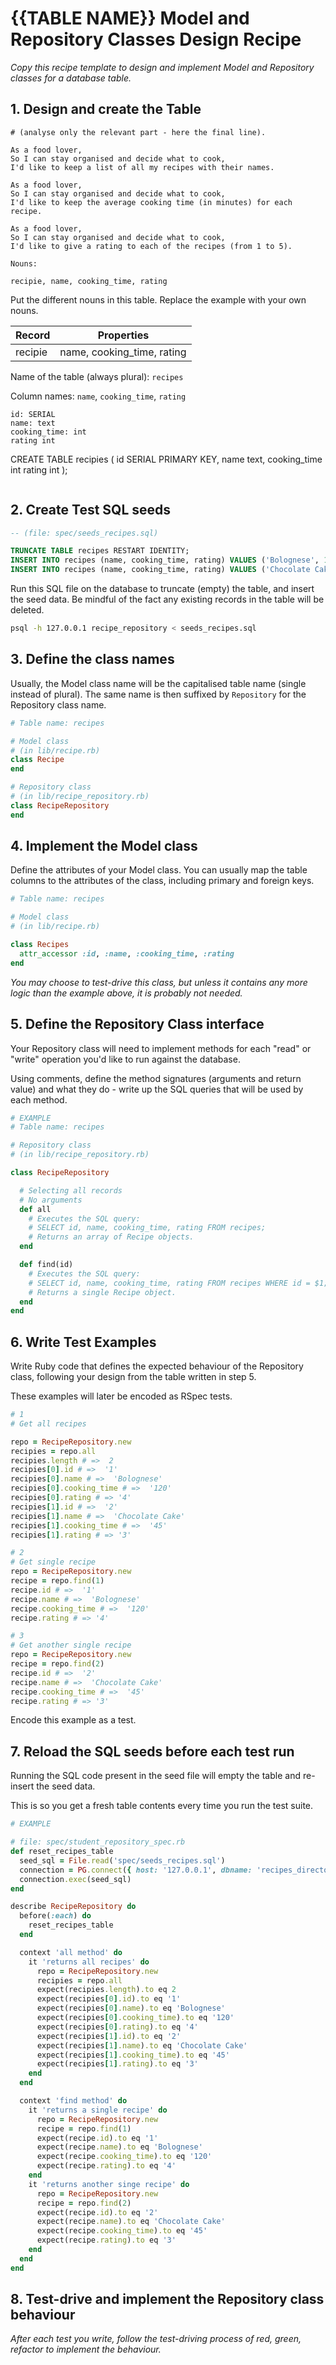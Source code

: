 # {{TABLE NAME}} Model and Repository Classes Design Recipe

_Copy this recipe template to design and implement Model and Repository classes for a database table._

## 1. Design and create the Table

```
# (analyse only the relevant part - here the final line).

As a food lover,
So I can stay organised and decide what to cook,
I'd like to keep a list of all my recipes with their names.

As a food lover,
So I can stay organised and decide what to cook,
I'd like to keep the average cooking time (in minutes) for each recipe.

As a food lover,
So I can stay organised and decide what to cook,
I'd like to give a rating to each of the recipes (from 1 to 5).
```

```
Nouns:

recipie, name, cooking_time, rating
```

Put the different nouns in this table. Replace the example with your own nouns.

| Record  | Properties                 |
| ------- | -------------------------- |
| recipie | name, cooking_time, rating |

Name of the table (always plural): `recipes`

Column names: `name`, `cooking_time`, `rating`

```
id: SERIAL
name: text
cooking_time: int
rating int
```

CREATE TABLE recipies (
id SERIAL PRIMARY KEY,
name text,
cooking_time int
rating int
);

```

```

## 2. Create Test SQL seeds

```sql
-- (file: spec/seeds_recipes.sql)

TRUNCATE TABLE recipes RESTART IDENTITY;
INSERT INTO recipes (name, cooking_time, rating) VALUES ('Bolognese', 120, 4);
INSERT INTO recipes (name, cooking_time, rating) VALUES ('Chocolate Cake', 45, 3);
```

Run this SQL file on the database to truncate (empty) the table, and insert the seed data. Be mindful of the fact any existing records in the table will be deleted.

```bash
psql -h 127.0.0.1 recipe_repository < seeds_recipes.sql
```

## 3. Define the class names

Usually, the Model class name will be the capitalised table name (single instead of plural). The same name is then suffixed by `Repository` for the Repository class name.

```ruby
# Table name: recipes

# Model class
# (in lib/recipe.rb)
class Recipe
end

# Repository class
# (in lib/recipe_repository.rb)
class RecipeRepository
end
```

## 4. Implement the Model class

Define the attributes of your Model class. You can usually map the table columns to the attributes of the class, including primary and foreign keys.

```ruby
# Table name: recipes

# Model class
# (in lib/recipe.rb)

class Recipes
  attr_accessor :id, :name, :cooking_time, :rating
end
```

_You may choose to test-drive this class, but unless it contains any more logic than the example above, it is probably not needed._

## 5. Define the Repository Class interface

Your Repository class will need to implement methods for each "read" or "write" operation you'd like to run against the database.

Using comments, define the method signatures (arguments and return value) and what they do - write up the SQL queries that will be used by each method.

```ruby
# EXAMPLE
# Table name: recipes

# Repository class
# (in lib/recipe_repository.rb)

class RecipeRepository

  # Selecting all records
  # No arguments
  def all
    # Executes the SQL query:
    # SELECT id, name, cooking_time, rating FROM recipes;
    # Returns an array of Recipe objects.
  end

  def find(id)
    # Executes the SQL query:
    # SELECT id, name, cooking_time, rating FROM recipes WHERE id = $1;
    # Returns a single Recipe object.
  end
end
```

## 6. Write Test Examples

Write Ruby code that defines the expected behaviour of the Repository class, following your design from the table written in step 5.

These examples will later be encoded as RSpec tests.

```ruby
# 1
# Get all recipes

repo = RecipeRepository.new
recipies = repo.all
recipies.length # =>  2
recipies[0].id # =>  '1'
recipies[0].name # =>  'Bolognese'
recipies[0].cooking_time # =>  '120'
recipies[0].rating # => '4'
recipies[1].id # =>  '2'
recipies[1].name # =>  'Chocolate Cake'
recipies[1].cooking_time # =>  '45'
recipies[1].rating # => '3'

# 2
# Get single recipe
repo = RecipeRepository.new
recipe = repo.find(1)
recipe.id # =>  '1'
recipe.name # =>  'Bolognese'
recipe.cooking_time # =>  '120'
recipe.rating # => '4'

# 3
# Get another single recipe
repo = RecipeRepository.new
recipe = repo.find(2)
recipe.id # =>  '2'
recipe.name # =>  'Chocolate Cake'
recipe.cooking_time # =>  '45'
recipe.rating # => '3'

```

Encode this example as a test.

## 7. Reload the SQL seeds before each test run

Running the SQL code present in the seed file will empty the table and re-insert the seed data.

This is so you get a fresh table contents every time you run the test suite.

```ruby
# EXAMPLE

# file: spec/student_repository_spec.rb
def reset_recipes_table
  seed_sql = File.read('spec/seeds_recipes.sql')
  connection = PG.connect({ host: '127.0.0.1', dbname: 'recipes_directory_test' })
  connection.exec(seed_sql)
end

describe RecipeRepository do
  before(:each) do
    reset_recipes_table
  end

  context 'all method' do
    it 'returns all recipes' do
      repo = RecipeRepository.new
      recipies = repo.all
      expect(recipies.length).to eq 2
      expect(recipies[0].id).to eq '1'
      expect(recipies[0].name).to eq 'Bolognese'
      expect(recipies[0].cooking_time).to eq '120'
      expect(recipies[0].rating).to eq '4'
      expect(recipies[1].id).to eq '2'
      expect(recipies[1].name).to eq 'Chocolate Cake'
      expect(recipies[1].cooking_time).to eq '45'
      expect(recipies[1].rating).to eq '3'
    end
  end

  context 'find method' do
    it 'returns a single recipe' do
      repo = RecipeRepository.new
      recipe = repo.find(1)
      expect(recipe.id).to eq '1'
      expect(recipe.name).to eq 'Bolognese'
      expect(recipe.cooking_time).to eq '120'
      expect(recipe.rating).to eq '4'
    end
    it 'returns another singe recipe' do
      repo = RecipeRepository.new
      recipe = repo.find(2)
      expect(recipe.id).to eq '2'
      expect(recipe.name).to eq 'Chocolate Cake'
      expect(recipe.cooking_time).to eq '45'
      expect(recipe.rating).to eq '3'
    end
  end
end

```

## 8. Test-drive and implement the Repository class behaviour

_After each test you write, follow the test-driving process of red, green, refactor to implement the behaviour._
